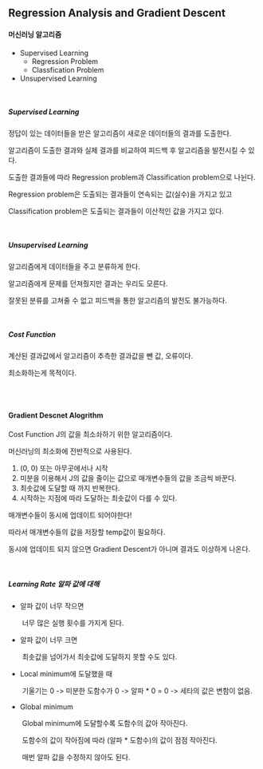 ## Regression Analysis and Gradient Descent

#### 머신러닝 알고리즘

+ Supervised Learning
  + Regression Problem
  + Classfication Problem
+ Unsupervised Learning

<br>

##### Supervised Learning

정답이 있는 데이터들을 받은 알고리즘이 새로운 데이터들의 결과를 도출한다.

알고리즘이 도출한 결과와 실제 결과를 비교하여 피드백 후 알고리즘을 발전시킬 수 있다.

도출한 결과들에 따라 Regression problem과 Classification problem으로 나뉜다.

Regression problem은 도출되는 결과들이 연속되는 값(실수)을 가지고 있고

Classification problem은 도출되는 결과들이 이산적인 값을 가지고 있다.

<br>

##### Unsupervised Learning

알고리즘에게 데이터들을 주고 분류하게 한다.

알고리즘에게 문제를 던져줬지만 결과는 우리도 모른다.

잘못된 분류를 고쳐줄 수 없고 피드백을 통한 알고리즘의 발전도 불가능하다.

<br>

##### Cost Function

계산된 결과값에서 알고리즘이 추측한 결과값을 뺀 값, 오류이다.

최소화하는게 목적이다.

<br><br>

#### Gradient Descnet Alogrithm

Cost Function J의 값을 최소솨하기 위한 알고리즘이다.

머신러닝의 최소화에 전반적으로 사용된다.

1. (0, 0) 또는 아무곳에서나 시작
2. 미분을 이용해서 J의 값을 줄이는 값으로 매개변수들의 값을 조금씩 바꾼다.
3. 최솟값에 도달할 때 까지 반복한다.
4. 시작하는 지점에 따라 도달하는 최솟값이 다를 수 있다.

매개변수들이 동시에 업데이트 되어야한다!

따라서 매개변수들의 값을 저장할 temp값이 필요하다.

동시에 업데이트 되지 않으면  Gradient Descent가 아니며 결과도 이상하게 나온다.

<br>

##### Learning Rate 알파 값에 대해

- 알파 값이 너무 작으면

  ​	너무 많은 실행 횟수를 가지게 된다.

- 알파 값이 너무 크면

  ​	최솟값을 넘어가서 최솟값에 도달하지 못할 수도 있다.

- Local minimum에 도달했을 때

  ​	기울기는 0 -> 미분한 도함수가 0 -> 알파 * 0 = 0 -> 세타의 값은 변함이 없음.

- Global minimum

  ​	Global minimum에 도달할수록 도함수의 값아 작아진다.

  ​	도함수의 값이 작아짐에 따라 (알파 * 도함수)의 값이 점점 작아진다.

  ​	매번 알파 값을 수정하지 않아도 된다.
